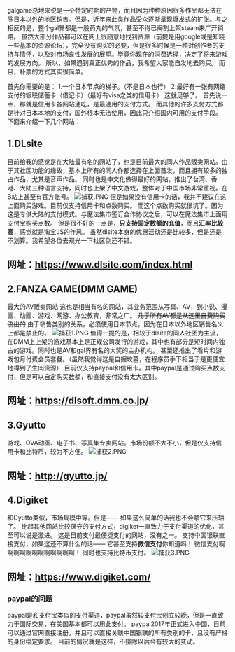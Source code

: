 galgame总地来说是一个特定时期的产物，而且因为种种原因很多作品都无法在除日本以外的地区销售。但是，近年来此类作品受众逐渐呈现爆发式的扩张。与之相反的是，整个gal界都是一股药丸的气氛，甚至不得已阉割上架steam来广开销路。
虽然大部分作品都可以在网上很随意地找到资源（前提是用google或是知晓一些基本的资源论坛），完全没有购买的必要，但是很多时候是一种对创作者的支持与情怀，以及对市场良性发展的展望。毕竟你现在的消费选择，决定了将来游戏的发展方向。
所以，如果遇到真正优秀的作品，我希望大家能自发地去购买。
而且，补票的方式其实很简单。
<!-- more -->
首先你需要的是：
1.一个日本节点的梯子。（不是日本也行）
2.最好有一张有网络支付的银联储蓄卡（借记卡）（最好有visa之类的信用卡）
这就足够了。
首先说一点，那就是信用卡各网站通吃，是最通用的支付方式。
而其他的许多支付方式都是针对日本本地的支付，国外根本无法使用，因此只介绍国内可用的支付手段。
下面来介绍一下几个网站：
## 1.DLsite
目前给我的感觉是在大陆最有名的网站了，也是目前最大的同人作品贩卖网站。由于其社区功能的缘故，基本上所有的同人作都选择在上面首发，而且拥有较多的独占作品，尤其是音声作品。
同时也是中文化做得最好的网站，推出了台湾、香港、大陆三种语言支持，同时也上架了中文游戏，整体对于中国市场非常重视。在B站上甚至有官方账号。
![捕获.PNG](https://i.loli.net/2020/06/15/CIkbcy5DnuqQjxg.png)
但是如果没有信用卡的话，我并不建议在这上面购买游戏。目前仅支持信用卡和点数购买。
而这个点数购买就很坑了。因为这是专供大陆的支付模式。与魔法集市签订合作协议之后，可以在魔法集市上面用支付宝购买点数。
但是很不好的一点是，**只支持固定数额的充值**，而且**汇率比较高**，感觉就是淘宝JS的作风。
虽然dlsite本身的优惠活动还是比较多，但是还是不划算。我希望各位去观光一下社区倒还不错。
## 网址：https://www.dlsite.com/index.html
## 2.FANZA GAME(DMM GAME)
~~最大的AV贩卖网站~~
这也是相当有名的网站，其业务范围从写真、AV，到小说、漫画、动画、游戏、网游、办公教育，非常之广。
~~几乎所有AV都是从这里自费购买流出的~~
由于销售类别的关系，必须使用日本节点，因为在日本以外地区销售名义上都是禁止的。
![捕获1.PNG](https://i.loli.net/2020/06/15/axI6cdYgGfATCJr.png)
值得一提的是，相较于dlsite的同人社团为主流，在DMM上上架的游戏基本上是正规公司发行的游戏，其中也有部分是短时间内独占的游戏。同时也是AV和gal界有名的大奖的主办机构。
甚至还推出了看片和游戏包月付费会员套餐。（虽然我觉得这是自掘坟墓，在程序员手下相当于是更便宜地得到了生肉资源）
目前仅支持paypal和信用卡。其中paypal是通过购买点数支付，但是可以自定购买数额，和直接支付没有太大区别。
## 网址：https://dlsoft.dmm.co.jp/
## 3.Gyutto
游戏、OVA动画、电子书、写真集专卖网站。市场份额不大不小，但是仅支持信用卡和比特币，较为不方便。
![捕获2.PNG](https://i.loli.net/2020/06/15/fHqyDbCXYhdONan.png)
## 网址：http://gyutto.jp/
## 4.Digiket
和Gyutto类似，市场规模中等。但是——
如果这么简单的话我也不会拿它来压轴了。
比起其他网站比较保守的支付方式，digiket一直致力于支付渠道的优化，甚至可以说是激进。
这是目前支付最便捷支付的网站，没有之一。
支持中国银联直接支付，如果这还不算什么的话——
它甚至支持**微信支付**你知道吗！
微信支付啊啊啊啊啊啊啊啊啊啊啊啊！
同时也支持比特币支付。
![捕获3.PNG](https://i.loli.net/2020/06/15/f8U4RQKVxX9hj7L.png)
## 网址：https://www.digiket.com/
### paypal的问题
paypal是和支付宝类似的支付渠道，paypal虽然较支付宝创立较晚，但是一直致力于国际交易，在美国基本都可以用此支付。
paypal2017年正式进入中国，目前可以通过官网直接注册，并且可以直接关联中国银联的所有类别的卡，且没有严格的身份绑定要求。
目前的情况就是这样，不排除以后会有较大的变动。
